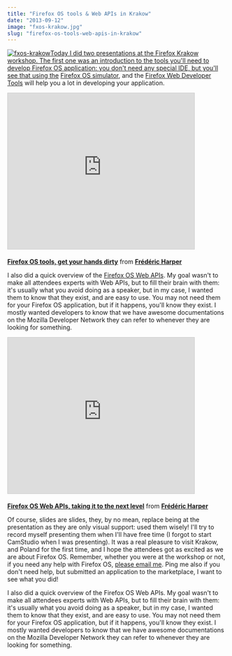 ```yaml
---
title: "Firefox OS tools & Web APIs in Krakow"
date: "2013-09-12"
image: "fxos-krakow.jpg"
slug: "firefox-os-tools-web-apis-in-krakow"
---
```


[![fxos-krakow](images/fxos-krakow.jpg)Today I did two presentations at the Firefox Krakow workshop. The first one was an introduction to the tools you'll need to develop Firefox OS application: you don't need any special IDE, but you'll see that using the](http://fred.dev/content/uploads/2013/09/fxos-krakow.jpg) [Firefox OS simulator](https://addons.mozilla.org/pl/firefox/addon/firefox-os-simulator/), and the [Firefox Web Developer Tools](https://developer.mozilla.org/en-US/docs/Tools) will help you a lot in developing your application.

<iframe src="https://www.slideshare.net/slideshow/embed_code/key/2msm11DXjRxW96" width="427" height="356" frameborder="0" marginwidth="0" marginheight="0" scrolling="no" style="border:1px solid #CCC;border-width:1px;margin-bottom:5px;max-width:100%" allowfullscreen></iframe>

**[Firefox OS tools, get your hands dirty](https://www.slideshare.net/fredericharper/firefox-os-tools-get-your-hands-dirty "Firefox OS tools, get your hands dirty")** from **[Frédéric Harper](https://www.slideshare.net/fredericharper)**

I also did a quick overview of the [Firefox OS Web APIs](https://developer.mozilla.org/en-US/docs/WebAPI). My goal wasn't to make all attendees experts with Web APIs, but to fill their brain with them: it's usually what you avoid doing as a speaker, but in my case, I wanted them to know that they exist, and are easy to use. You may not need them for your Firefox OS application, but if it happens, you'll know they exist. I mostly wanted developers to know that we have awesome documentations on the Mozilla Developer Network they can refer to whenever they are looking for something.

<iframe src="https://www.slideshare.net/slideshow/embed_code/key/lO4MmZPPnJK06n" width="427" height="356" frameborder="0" marginwidth="0" marginheight="0" scrolling="no" style="border:1px solid #CCC;border-width:1px;margin-bottom:5px;max-width:100%" allowfullscreen></iframe>

**[Firefox OS Web APIs, taking it to the next level](https://www.slideshare.net/fredericharper/firefox-os-web-apis-taking-it-to-the-next-level "Firefox OS Web APIs, taking it to the next level")** from **[Frédéric Harper](https://www.slideshare.net/fredericharper)**

Of course, slides are slides, they, by no mean, replace being at the presentation as they are only visual support: used them wisely! I'll try to record myself presenting them when I'll have free time (I forgot to start CamStudio when I was presenting). It was a real pleasure to visit Krakow, and Poland for the first time, and I hope the attendees got as excited as we are about Firefox OS. Remember, whether you were at the workshop or not, if you need any help with Firefox OS, [please email me](mailto:fharper@mozilla.com). Ping me also if you don't need help, but submitted an application to the marketplace, I want to see what you did!

I also did a quick overview of the Firefox OS Web APIs. My goal wasn't to make all attendees experts with Web APIs, but to fill their brain with them: it's usually what you avoid doing as a speaker, but in my case, I wanted them to know that they exist, and are easy to use. You may not need them for your Firefox OS application, but if it happens, you'll know they exist. I mostly wanted developers to know that we have awesome documentations on the Mozilla Developer Network they can refer to whenever they are looking for something.

